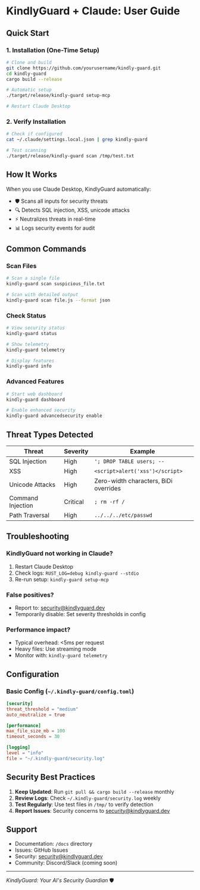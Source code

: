 # KindlyGuard + Claude: User Guide

## Quick Start

### 1. Installation (One-Time Setup)
```bash
# Clone and build
git clone https://github.com/yourusername/kindly-guard.git
cd kindly-guard
cargo build --release

# Automatic setup
./target/release/kindly-guard setup-mcp

# Restart Claude Desktop
```

### 2. Verify Installation
```bash
# Check if configured
cat ~/.claude/settings.local.json | grep kindly-guard

# Test scanning
./target/release/kindly-guard scan /tmp/test.txt
```

## How It Works

When you use Claude Desktop, KindlyGuard automatically:
- 🛡️ Scans all inputs for security threats
- 🔍 Detects SQL injection, XSS, unicode attacks
- ⚡ Neutralizes threats in real-time
- 📊 Logs security events for audit

## Common Commands

### Scan Files
```bash
# Scan a single file
kindly-guard scan suspicious_file.txt

# Scan with detailed output
kindly-guard scan file.js --format json
```

### Check Status
```bash
# View security status
kindly-guard status

# Show telemetry
kindly-guard telemetry

# Display features
kindly-guard info
```

### Advanced Features
```bash
# Start web dashboard
kindly-guard dashboard

# Enable enhanced security
kindly-guard advancedsecurity enable
```

## Threat Types Detected

| Threat | Severity | Example |
|--------|----------|---------|
| SQL Injection | High | `'; DROP TABLE users; --` |
| XSS | High | `<script>alert('xss')</script>` |
| Unicode Attacks | High | Zero-width characters, BiDi overrides |
| Command Injection | Critical | `; rm -rf /` |
| Path Traversal | High | `../../../etc/passwd` |

## Troubleshooting

### KindlyGuard not working in Claude?
1. Restart Claude Desktop
2. Check logs: `RUST_LOG=debug kindly-guard --stdio`
3. Re-run setup: `kindly-guard setup-mcp`

### False positives?
- Report to: security@kindlyguard.dev
- Temporarily disable: Set severity thresholds in config

### Performance impact?
- Typical overhead: <5ms per request
- Heavy files: Use streaming mode
- Monitor with: `kindly-guard telemetry`

## Configuration

### Basic Config (`~/.kindly-guard/config.toml`)
```toml
[security]
threat_threshold = "medium"
auto_neutralize = true

[performance]
max_file_size_mb = 100
timeout_seconds = 30

[logging]
level = "info"
file = "~/.kindly-guard/security.log"
```

## Security Best Practices

1. **Keep Updated**: Run `git pull && cargo build --release` monthly
2. **Review Logs**: Check `~/.kindly-guard/security.log` weekly
3. **Test Regularly**: Use test files in `/tmp/` to verify detection
4. **Report Issues**: Security concerns to security@kindlyguard.dev

## Support

- Documentation: `/docs` directory
- Issues: GitHub Issues
- Security: security@kindlyguard.dev
- Community: Discord/Slack (coming soon)

---

*KindlyGuard: Your AI's Security Guardian* 🛡️